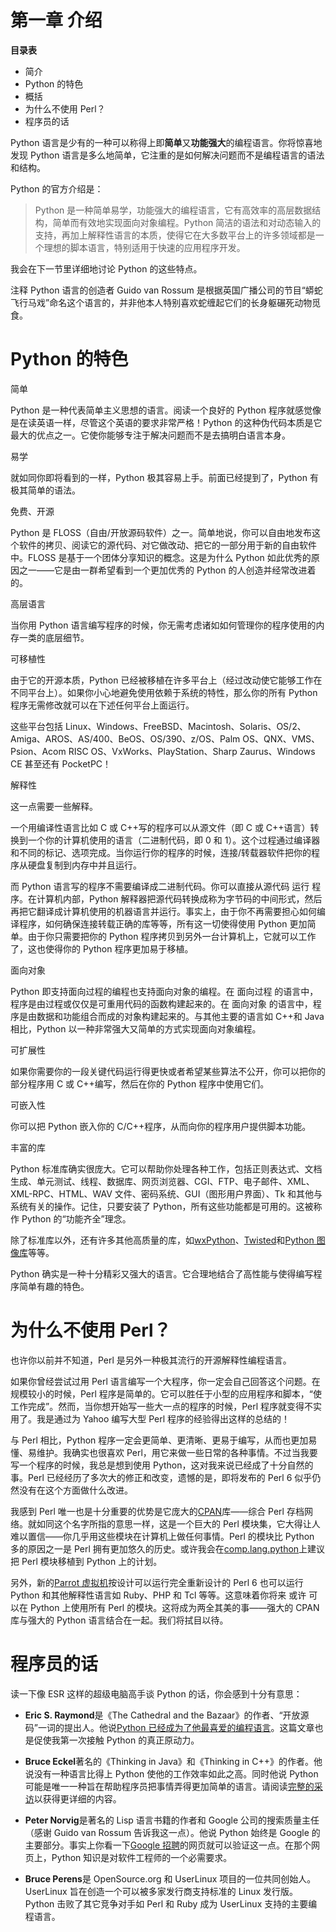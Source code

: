 # 第一章 介绍

**目录表**

*   简介
*   Python 的特色
*   概括
*   为什么不使用 Perl？
*   程序员的话

Python 语言是少有的一种可以称得上即**简单**又**功能强大**的编程语言。你将惊喜地发现 Python 语言是多么地简单，它注重的是如何解决问题而不是编程语言的语法和结构。

Python 的官方介绍是：

> Python 是一种简单易学，功能强大的编程语言，它有高效率的高层数据结构，简单而有效地实现面向对象编程。Python 简洁的语法和对动态输入的支持，再加上解释性语言的本质，使得它在大多数平台上的许多领域都是一个理想的脚本语言，特别适用于快速的应用程序开发。

我会在下一节里详细地讨论 Python 的这些特点。

注释 Python 语言的创造者 Guido van Rossum 是根据英国广播公司的节目“蟒蛇飞行马戏”命名这个语言的，并非他本人特别喜欢蛇缠起它们的长身躯碾死动物觅食。

# Python 的特色

简单

Python 是一种代表简单主义思想的语言。阅读一个良好的 Python 程序就感觉像是在读英语一样，尽管这个英语的要求非常严格！Python 的这种伪代码本质是它最大的优点之一。它使你能够专注于解决问题而不是去搞明白语言本身。

易学

就如同你即将看到的一样，Python 极其容易上手。前面已经提到了，Python 有极其简单的语法。

免费、开源

Python 是 FLOSS（自由/开放源码软件）之一。简单地说，你可以自由地发布这个软件的拷贝、阅读它的源代码、对它做改动、把它的一部分用于新的自由软件中。FLOSS 是基于一个团体分享知识的概念。这是为什么 Python 如此优秀的原因之一——它是由一群希望看到一个更加优秀的 Python 的人创造并经常改进着的。

高层语言

当你用 Python 语言编写程序的时候，你无需考虑诸如如何管理你的程序使用的内存一类的底层细节。

可移植性

由于它的开源本质，Python 已经被移植在许多平台上（经过改动使它能够工作在不同平台上）。如果你小心地避免使用依赖于系统的特性，那么你的所有 Python 程序无需修改就可以在下述任何平台上面运行。

这些平台包括 Linux、Windows、FreeBSD、Macintosh、Solaris、OS/2、Amiga、AROS、AS/400、BeOS、OS/390、z/OS、Palm OS、QNX、VMS、Psion、Acom RISC OS、VxWorks、PlayStation、Sharp Zaurus、Windows CE 甚至还有 PocketPC！

解释性

这一点需要一些解释。

一个用编译性语言比如 C 或 C++写的程序可以从源文件（即 C 或 C++语言）转换到一个你的计算机使用的语言（二进制代码，即 0 和 1）。这个过程通过编译器和不同的标记、选项完成。当你运行你的程序的时候，连接/转载器软件把你的程序从硬盘复制到内存中并且运行。

而 Python 语言写的程序不需要编译成二进制代码。你可以直接从源代码 运行 程序。在计算机内部，Python 解释器把源代码转换成称为字节码的中间形式，然后再把它翻译成计算机使用的机器语言并运行。事实上，由于你不再需要担心如何编译程序，如何确保连接转载正确的库等等，所有这一切使得使用 Python 更加简单。由于你只需要把你的 Python 程序拷贝到另外一台计算机上，它就可以工作了，这也使得你的 Python 程序更加易于移植。

面向对象

Python 即支持面向过程的编程也支持面向对象的编程。在 面向过程 的语言中，程序是由过程或仅仅是可重用代码的函数构建起来的。在 面向对象 的语言中，程序是由数据和功能组合而成的对象构建起来的。与其他主要的语言如 C++和 Java 相比，Python 以一种非常强大又简单的方式实现面向对象编程。

可扩展性

如果你需要你的一段关键代码运行得更快或者希望某些算法不公开，你可以把你的部分程序用 C 或 C++编写，然后在你的 Python 程序中使用它们。

可嵌入性

你可以把 Python 嵌入你的 C/C++程序，从而向你的程序用户提供脚本功能。

丰富的库

Python 标准库确实很庞大。它可以帮助你处理各种工作，包括正则表达式、文档生成、单元测试、线程、数据库、网页浏览器、CGI、FTP、电子邮件、XML、XML-RPC、HTML、WAV 文件、密码系统、GUI（图形用户界面）、Tk 和其他与系统有关的操作。记住，只要安装了 Python，所有这些功能都是可用的。这被称作 Python 的“功能齐全”理念。

除了标准库以外，还有许多其他高质量的库，如[wxPython](http://www.wxpython.org)、[Twisted](http://www.twistedmatrix.com/products/twisted)和[Python 图像库](http://www.pythonware.com/products/pil/index.htm)等等。

Python 确实是一种十分精彩又强大的语言。它合理地结合了高性能与使得编写程序简单有趣的特色。

# 为什么不使用 Perl？

也许你以前并不知道，Perl 是另外一种极其流行的开源解释性编程语言。

如果你曾经尝试过用 Perl 语言编写一个大程序，你一定会自己回答这个问题。在规模较小的时候，Perl 程序是简单的。它可以胜任于小型的应用程序和脚本，“使工作完成”。然而，当你想开始写一些大一点的程序的时候，Perl 程序就变得不实用了。我是通过为 Yahoo 编写大型 Perl 程序的经验得出这样的总结的！

与 Perl 相比，Python 程序一定会更简单、更清晰、更易于编写，从而也更加易懂、易维护。我确实也很喜欢 Perl，用它来做一些日常的各种事情。不过当我要写一个程序的时候，我总是想到使用 Python，这对我来说已经成了十分自然的事。Perl 已经经历了多次大的修正和改变，遗憾的是，即将发布的 Perl 6 似乎仍然没有在这个方面做什么改进。

我感到 Perl 唯一也是十分重要的优势是它庞大的[CPAN](http://cpan.perl.org)库——综合 Perl 存档网络。就如同这个名字所指的意思一样，这是一个巨大的 Perl 模块集，它大得让人难以置信——你几乎用这些模块在计算机上做任何事情。Perl 的模块比 Python 多的原因之一是 Perl 拥有更加悠久的历史。或许我会在[comp.lang.python](http://groups.google.com/groups?q=comp.lang.python)上建议把 Perl 模块移植到 Python 上的计划。

另外，新的[Parrot 虚拟机](http://www.parrotcode.org)按设计可以运行完全重新设计的 Perl 6 也可以运行 Python 和其他解释性语言如 Ruby、PHP 和 Tcl 等等。这意味着你将来 或许 可以在 Python 上使用所有 Perl 的模块。这将成为两全其美的事——强大的 CPAN 库与强大的 Python 语言结合在一起。我们将拭目以待。

# 程序员的话

读一下像 ESR 这样的超级电脑高手谈 Python 的话，你会感到十分有意思：

*   **Eric S. Raymond**是《The Cathedral and the Bazaar》的作者、“开放源码”一词的提出人。他说[Python 已经成为了他最喜爱的编程语言](http://linuxjournal.com/article.php?sid=3882)。这篇文章也是促使我第一次接触 Python 的真正原动力。

*   **Bruce Eckel**著名的《Thinking in Java》和《Thinking in C++》的作者。他说没有一种语言比得上 Python 使他的工作效率如此之高。同时他说 Python 可能是唯一一种旨在帮助程序员把事情弄得更加简单的语言。请阅读[完整的采访](http://www.artima.com/inv/aboutme.html)以获得更详细的内容。

*   **Peter Norvig**是著名的 Lisp 语言书籍的作者和 Google 公司的搜索质量主任（感谢 Guido van Rossum 告诉我这一点）。他说 Python 始终是 Google 的主要部分。事实上你看一下[Google 招聘](http://www.google.com/jobs/index.html)的网页就可以验证这一点。在那个网页上，Python 知识是对软件工程师的一个必需要求。

*   **Bruce Perens**是 OpenSource.org 和 UserLinux 项目的一位共同创始人。UserLinux 旨在创造一个可以被多家发行商支持标准的 Linux 发行版。Python 击败了其它竞争对手如 Perl 和 Ruby 成为 UserLinux 支持的主要编程语言。